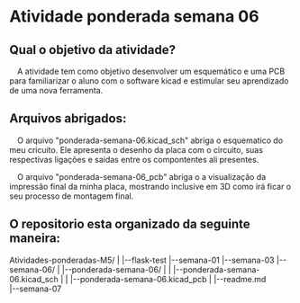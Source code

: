 # Atividade ponderada semana 06
## Qual o objetivo da atividade?

&emsp;A atividade tem como objetivo desenvolver um esquemático e uma PCB para familiarizar o aluno com o software kicad e estimular seu aprendizado de uma nova ferramenta.

## Arquivos abrigados:

&emsp;O arquivo "ponderada-semana-06.kicad_sch" abriga o esquematico do meu cricuito. Ele apresenta o desenho da placa com o circuito, suas respectivas ligações e saidas entre os compontentes ali presentes.

&emsp;O arquivo "ponderada-semana-06_pcb" abriga o a visualização da impressão final da minha placa, mostrando inclusive em 3D como irá ficar o seu processo de montagem final.

## O repositorio esta organizado da seguinte maneira:

Atividades-ponderadas-M5/
|
|--flask-test
|--semana-01
|--semana-03
|--semana-06/
|  |--ponderada-semana-06/
|  |  |--ponderada-semana-06.kicad_sch
|  |  |--ponderada-semana-06.kicad_pcb
|  |--readme.md         
|--semana-07